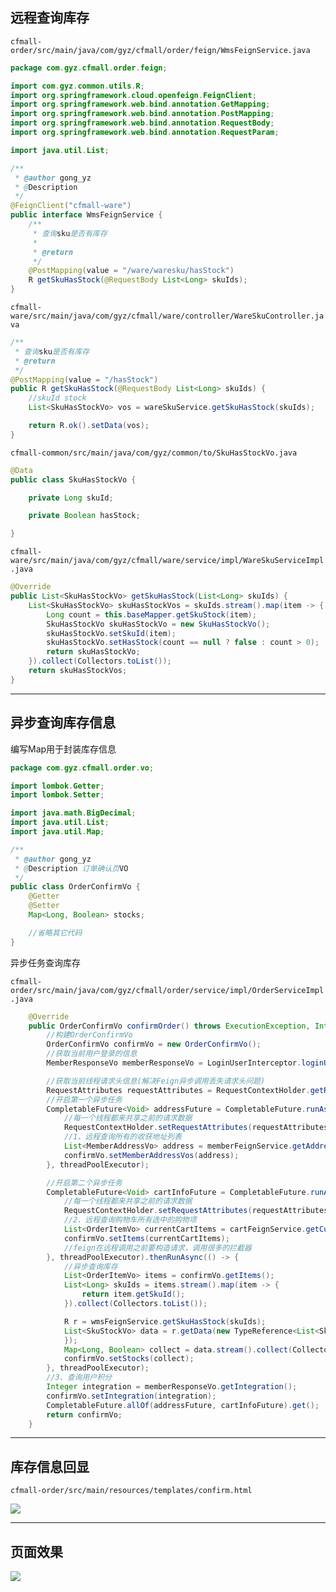 ## 远程查询库存

`cfmall-order/src/main/java/com/gyz/cfmall/order/feign/WmsFeignService.java`

```java
package com.gyz.cfmall.order.feign;

import com.gyz.common.utils.R;
import org.springframework.cloud.openfeign.FeignClient;
import org.springframework.web.bind.annotation.GetMapping;
import org.springframework.web.bind.annotation.PostMapping;
import org.springframework.web.bind.annotation.RequestBody;
import org.springframework.web.bind.annotation.RequestParam;

import java.util.List;

/**
 * @author gong_yz
 * @Description
 */
@FeignClient("cfmall-ware")
public interface WmsFeignService {
    /**
     * 查询sku是否有库存
     *
     * @return
     */
    @PostMapping(value = "/ware/waresku/hasStock")
    R getSkuHasStock(@RequestBody List<Long> skuIds);
}
```

`cfmall-ware/src/main/java/com/gyz/cfmall/ware/controller/WareSkuController.java`

```java
/**
 * 查询sku是否有库存
 * @return
 */
@PostMapping(value = "/hasStock")
public R getSkuHasStock(@RequestBody List<Long> skuIds) {
    //skuId stock
    List<SkuHasStockVo> vos = wareSkuService.getSkuHasStock(skuIds);

    return R.ok().setData(vos);
}
```

`cfmall-common/src/main/java/com/gyz/common/to/SkuHasStockVo.java`

```java
@Data
public class SkuHasStockVo {

    private Long skuId;

    private Boolean hasStock;

}
```

`cfmall-ware/src/main/java/com/gyz/cfmall/ware/service/impl/WareSkuServiceImpl.java`

```java
@Override
public List<SkuHasStockVo> getSkuHasStock(List<Long> skuIds) {
    List<SkuHasStockVo> skuHasStockVos = skuIds.stream().map(item -> {
        Long count = this.baseMapper.getSkuStock(item);
        SkuHasStockVo skuHasStockVo = new SkuHasStockVo();
        skuHasStockVo.setSkuId(item);
        skuHasStockVo.setHasStock(count == null ? false : count > 0);
        return skuHasStockVo;
    }).collect(Collectors.toList());
    return skuHasStockVos;
}
```

---

## 异步查询库存信息

编写Map用于封装库存信息

```java
package com.gyz.cfmall.order.vo;

import lombok.Getter;
import lombok.Setter;

import java.math.BigDecimal;
import java.util.List;
import java.util.Map;

/**
 * @author gong_yz
 * @Description 订单确认页VO
 */
public class OrderConfirmVo {
    @Getter
    @Setter
    Map<Long, Boolean> stocks;

    //省略其它代码
}
```

异步任务查询库存

`cfmall-order/src/main/java/com/gyz/cfmall/order/service/impl/OrderServiceImpl.java`

```java
    @Override
    public OrderConfirmVo confirmOrder() throws ExecutionException, InterruptedException {
        //构建OrderConfirmVo
        OrderConfirmVo confirmVo = new OrderConfirmVo();
        //获取当前用户登录的信息
        MemberResponseVo memberResponseVo = LoginUserInterceptor.loginUser.get();

        //获取当前线程请求头信息(解决Feign异步调用丢失请求头问题)
        RequestAttributes requestAttributes = RequestContextHolder.getRequestAttributes();
        //开启第一个异步任务
        CompletableFuture<Void> addressFuture = CompletableFuture.runAsync(() -> {
            //每一个线程都来共享之前的请求数据
            RequestContextHolder.setRequestAttributes(requestAttributes);
            //1、远程查询所有的收获地址列表
            List<MemberAddressVo> address = memberFeignService.getAddress(memberResponseVo.getId());
            confirmVo.setMemberAddressVos(address);
        }, threadPoolExecutor);

        //开启第二个异步任务
        CompletableFuture<Void> cartInfoFuture = CompletableFuture.runAsync(() -> {
            //每一个线程都来共享之前的请求数据
            RequestContextHolder.setRequestAttributes(requestAttributes);
            //2、远程查询购物车所有选中的购物项
            List<OrderItemVo> currentCartItems = cartFeignService.getCurrentCartItems();
            confirmVo.setItems(currentCartItems);
            //feign在远程调用之前要构造请求，调用很多的拦截器
        }, threadPoolExecutor).thenRunAsync(() -> {
            //异步查询库存
            List<OrderItemVo> items = confirmVo.getItems();
            List<Long> skuIds = items.stream().map(item -> {
                return item.getSkuId();
            }).collect(Collectors.toList());

            R r = wmsFeignService.getSkuHasStock(skuIds);
            List<SkuStockVo> data = r.getData(new TypeReference<List<SkuStockVo>>() {
            });
            Map<Long, Boolean> collect = data.stream().collect(Collectors.toMap(SkuStockVo::getSkuId, SkuStockVo::getHasStock));
            confirmVo.setStocks(collect);
        }, threadPoolExecutor);
        //3、查询用户积分
        Integer integration = memberResponseVo.getIntegration();
        confirmVo.setIntegration(integration);
        CompletableFuture.allOf(addressFuture, cartInfoFuture).get();
        return confirmVo;
    }
```

---

## 库存信息回显

`cfmall-order/src/main/resources/templates/confirm.html`

![](https://cfmall-hello.oss-cn-beijing.aliyuncs.com/img/202401/e0fcb77c9fb176e10fba1f1c630ef9d8.png#id=ng6En&originHeight=174&originWidth=1279&originalType=binary&ratio=1&rotation=0&showTitle=false&status=done&style=none&title=)

---

## 页面效果

![](https://cfmall-hello.oss-cn-beijing.aliyuncs.com/img/202401/347cecb1331c22fa8b07e51d44d13935.png#id=IzC1p&originHeight=351&originWidth=979&originalType=binary&ratio=1&rotation=0&showTitle=false&status=done&style=none&title=)

